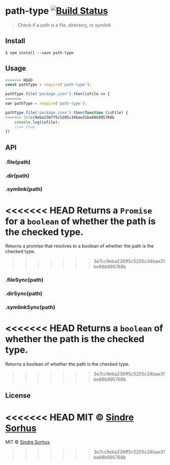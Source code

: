 # path-type [![Build Status](https://travis-ci.org/sindresorhus/path-type.svg?branch=master)](https://travis-ci.org/sindresorhus/path-type)

> Check if a path is a file, directory, or symlink


## Install

```
$ npm install --save path-type
```


## Usage

```js
<<<<<<< HEAD
const pathType = require('path-type');

pathType.file('package.json').then(isFile => {
=======
var pathType = require('path-type');

pathType.file('package.json').then(function (isFile) {
>>>>>>> 3e7cc9eba236ff5c5205c34bae31be88b995768b
	console.log(isFile);
	//=> true
})
```


## API

### .file(path)
### .dir(path)
### .symlink(path)

<<<<<<< HEAD
Returns a `Promise` for a `boolean` of whether the path is the checked type.
=======
Returns a promise that resolves to a boolean of whether the path is the checked type.
>>>>>>> 3e7cc9eba236ff5c5205c34bae31be88b995768b

### .fileSync(path)
### .dirSync(path)
### .symlinkSync(path)

<<<<<<< HEAD
Returns a `boolean` of whether the path is the checked type.
=======
Returns a boolean of whether the path is the checked type.
>>>>>>> 3e7cc9eba236ff5c5205c34bae31be88b995768b


## License

<<<<<<< HEAD
MIT © [Sindre Sorhus](https://sindresorhus.com)
=======
MIT © [Sindre Sorhus](http://sindresorhus.com)
>>>>>>> 3e7cc9eba236ff5c5205c34bae31be88b995768b

